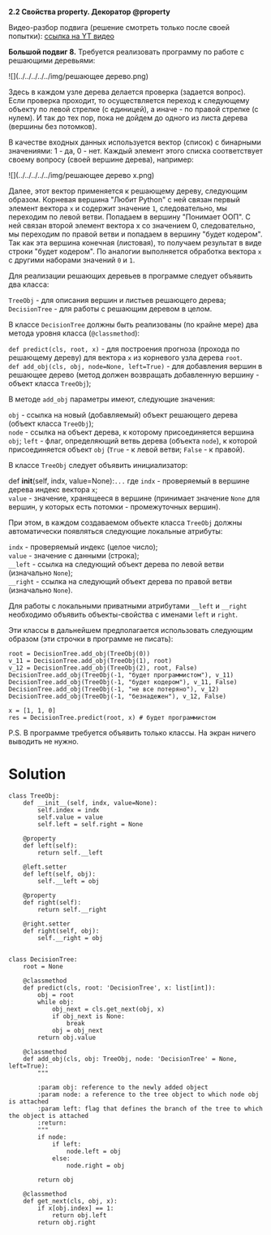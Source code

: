 **2.2 Свойства property. Декоратор @property**

Видео-разбор подвига (решение смотреть только после
своей попытки): [ссылка на YT видео](https://youtu.be/5Y9qT5grunw)

**Большой подвиг 8.** Требуется реализовать программу
по работе с решающими деревьями:

![](../../../../../img/решающее дерево.png)

Здесь в каждом узле дерева делается проверка
(задается вопрос). Если проверка проходит, 
то осуществляется переход к следующему объекту 
по левой стрелке (с единицей), а иначе - по правой
стрелке (с нулем). И так до тех пор, пока не дойдем
до одного из листа дерева (вершины без потомков).

В качестве входных данных используется вектор 
(список) с бинарными значениями: 1 - да, 0 - нет.
Каждый элемент этого списка соответствует своему
вопросу (своей вершине дерева), например:

![](../../../../../img/решающее дерево x.png)

Далее, этот вектор применяется к решающему дереву,
следующим образом. Корневая вершина "Любит Python"
с ней связан первый элемент вектора `x` и содержит
значение `1`, следовательно, мы переходим по левой 
ветви. Попадаем в вершину "Понимает ООП". С ней
связан второй элемент вектора x со значением 0,
следовательно, мы переходим по правой ветви и 
попадаем в вершину "будет кодером". Так как эта
вершина конечная (листовая), то получаем результат
в виде строки "будет кодером". По аналогии выполняется
обработка вектора `x` с другими наборами значений `0` и `1`.

Для реализации решающих деревьев в программе следует
объявить два класса:

`TreeObj` - для описания вершин и листьев решающего дерева;\
`DecisionTree` - для работы с решающим деревом в целом.

В классе `DecisionTree` должны быть реализованы
(по крайне мере) два метода уровня класса (`@classmethod`):

`def predict(cls, root, x)` - для построения прогноза
(прохода по решающему дереву) для вектора `x` из 
корневого узла дерева `root`.\
`def add_obj(cls, obj, node=None, left=True)` - для
добавления вершин в решающее дерево (метод должен
возвращать добавленную вершину - объект класса `TreeObj`);

В методе `add_obj` параметры имеют, следующие значения:

`obj` - ссылка на новый (добавляемый) объект
решающего дерева (объект класса `TreeObj`);\
`node` - ссылка на объект дерева, к которому
присоединяется вершина `obj`;
`left` - флаг, определяющий ветвь дерева (объекта
`node`), к которой присоединяется объект `obj`
(`True` - к левой ветви; `False` - к правой).

В классе `TreeObj` следует объявить инициализатор:

def __init__(self, indx, value=None):` ...
`
где `indx` - проверяемый в вершине дерева индекс
вектора `x`;\
`value` - значение, хранящееся в вершине
(принимает значение `None` для вершин, у которых есть
потомки - промежуточных вершин).

При этом, в каждом создаваемом объекте класса 
`TreeObj` должны автоматически появляться следующие
локальные атрибуты:

`indx` - проверяемый индекс (целое число);\
`value` - значение с данными (строка);\
`__left` - ссылка на следующий объект дерева по 
левой ветви (изначально `None`);\
`__right` - ссылка на следующий объект дерева
по правой ветви (изначально `None`).

Для работы с локальными приватными атрибутами
`__left` и `__right` необходимо объявить
объекты-свойства с именами `left` и `right`.

Эти классы в дальнейшем предполагается использовать
следующим образом (эти строчки в программе не писать):
```
root = DecisionTree.add_obj(TreeObj(0))
v_11 = DecisionTree.add_obj(TreeObj(1), root)
v_12 = DecisionTree.add_obj(TreeObj(2), root, False)
DecisionTree.add_obj(TreeObj(-1, "будет программистом"), v_11)
DecisionTree.add_obj(TreeObj(-1, "будет кодером"), v_11, False)
DecisionTree.add_obj(TreeObj(-1, "не все потеряно"), v_12)
DecisionTree.add_obj(TreeObj(-1, "безнадежен"), v_12, False)

x = [1, 1, 0]
res = DecisionTree.predict(root, x) # будет программистом
```
P.S. В программе требуется объявить только классы. На экран ничего выводить не нужно. 

# Solution

```
class TreeObj:
    def __init__(self, indx, value=None):
        self.index = indx
        self.value = value
        self.left = self.right = None

    @property
    def left(self):
        return self.__left

    @left.setter
    def left(self, obj):
        self.__left = obj

    @property
    def right(self):
        return self.__right

    @right.setter
    def right(self, obj):
        self.__right = obj


class DecisionTree:
    root = None

    @classmethod
    def predict(cls, root: 'DecisionTree', x: list[int]):
        obj = root
        while obj:
            obj_next = cls.get_next(obj, x)
            if obj_next is None:
                break
            obj = obj_next
        return obj.value

    @classmethod
    def add_obj(cls, obj: TreeObj, node: 'DecisionTree' = None, left=True):
        """

        :param obj: reference to the newly added object
        :param node: a reference to the tree object to which node obj is attached
        :param left: flag that defines the branch of the tree to which the object is attached
        :return:
        """
        if node:
            if left:
                node.left = obj
            else:
                node.right = obj

        return obj

    @classmethod
    def get_next(cls, obj, x):
        if x[obj.index] == 1:
            return obj.left
        return obj.right
```
